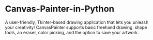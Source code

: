 # Canvas-Painter-in-Python
A user-friendly, Tkinter-based drawing application that lets you unleash your creativity! CanvasPainter supports basic freehand drawing, shape tools, an eraser, color picking, and the option to save your artwork.

